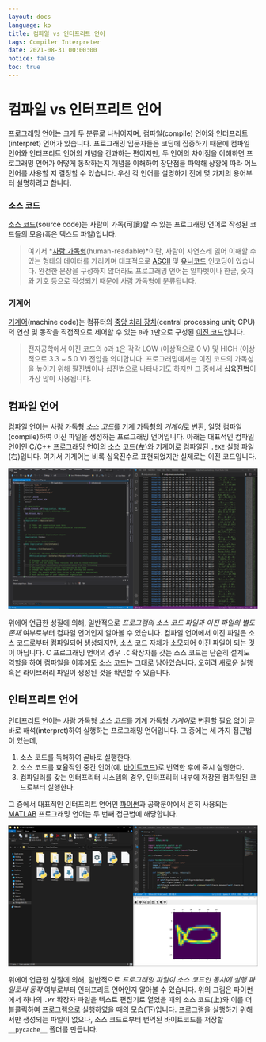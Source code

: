 ```yaml
---
layout: docs
language: ko
title: 컴파일 vs 인터프리트 언어
tags: Compiler Interpreter
date: 2021-08-31 00:00:00
notice: false
toc: true
---
```

# 컴파일 vs 인터프리트 언어
프로그래밍 언어는 크게 두 분류로 나뉘어지며, 컴파일(compile) 언어와 인터프리트(interpret) 언어가 있습니다. 프로그래밍 입문자들은 코딩에 집중하기 때문에 컴파일 언어와 인터프리트 언어의 개념을 간과하는 편이지만, 두 언어의 차이점을 이해하면 프로그래밍 언어가 어떻게 동작하는지 개념을 이해하여 장단점을 파악해 상황에 따라 어느 언어를 사용할 지 결정할 수 있습니다. 우선 각 언어를 설명하기 전에 몇 가지의 용어부터 설명하려고 합니다.

### 소스 코드
[소스 코드](https://ko.wikipedia.org/wiki/소스_코드)(source code)는 사람이 가독(可讀)할 수 있는 프로그래밍 언어로 작성된 코드들의 모음(혹은 텍스트 파일)입니다.

> 여기서 *[사람 가독형](https://ko.wikipedia.org/wiki/인간이_읽을_수_있는_매체)(human-readable)*이란, 사람이 자연스레 읽어 이해할 수 있는 형태의 데이터를 가리키며 대표적으로 [ASCII](https://ko.wikipedia.org/wiki/ASCII) 및 [유니코드](https://ko.wikipedia.org/wiki/유니코드) 인코딩이 있습니다. 완전한 문장을 구성하지 않더라도 프로그래밍 언어는 알파벳이나 한글, 숫자와 기호 등으로 작성되기 때문에 사람 가독형에 분류됩니다.

### 기계어
[기계어](https://ko.wikipedia.org/wiki/기계어)(machine code)는 컴퓨터의 [중앙 처리 장치](https://ko.wikipedia.org/wiki/중앙_처리_장치)(central processing unit; CPU)의 연산 및 동작을 직접적으로 제어할 수 있는 `0`과 `1`만으로 구성된 [이진 코드](https://ko.wikipedia.org/wiki/이진_코드)입니다.

> 전자공학에서 이진 코드의 `0`과 `1`은 각각 LOW (이상적으로 0 V) 및 HIGH (이상적으로 3.3 ~ 5.0 V) 전압을 의미합니다. 프로그래밍에서는 이진 코드의 가독성을 높이기 위해 팔진법이나 십진법으로 나타내기도 하지만 그 중에서 [십육진법](https://ko.wikipedia.org/wiki/십육진법)이 가장 많이 사용됩니다.

## 컴파일 언어
[컴파일 언어](https://ko.wikipedia.org/wiki/컴파일_언어)는 사람 가독형 *소스 코드*를 기계 가독형의 *기계어*로 변환, 일명 컴파일(compile)하여 이진 파일을 생성하는 프로그래밍 언어입니다. 아래는 대표적인 컴파일 언어인 [C](/docs/ko.PRGMING_C/)/[C++](/docs/ko.PRGMING_Cpp/) 프로그래밍 언어의 소스 코드(左)와 기계어로 컴파일된 `.EXE` 실행 파일(右)입니다. 여기서 기계어는 비록 십육진수로 표현되었지만 실제로는 이진 코드입니다.

![컴파일 언어의 소스 코드와 실행 파일](/images/docs/shared/programming_lang_compile.png)

위에어 언급한 성질에 의해, 일반적으로 *프로그램의 소스 코드 파일과 이진 파일의 별도 존재* 여부로부터 컴파일 언어인지 알아볼 수 있습니다. 컴파일 언어에서 이진 파일은 소스 코드로부터 컴파일되어 생성되지만, 소스 코드 자체가 소모되어 이진 파일이 되는 것이 아닙니다. C 프로그래밍 언어의 경우 `.C` 확장자를 갖는 소스 코드는 단순히 설계도 역할을 하여 컴파일을 이후에도 소스 코드는 그대로 남아있습니다. 오히려 새로운 실행 혹은 라이브러리 파일이 생성된 것을 확인할 수 있습니다.

## 인터프리트 언어
[인터프리트 언어](https://ko.wikipedia.org/wiki/인터프리트_언어)는 사람 가독형 *소스 코드*를 기계 가독형 *기계어*로 변환할 필요 없이 곧바로 해석(interpret)하여 실행하는 프로그래밍 언어입니다. 그 중에는 세 가지 접근법이 있는데,

1. 소스 코드를 독해하여 곧바로 실행한다.
1. 소스 코드를 효율적인 중간 언어(예. [바이트코드](https://ko.wikipedia.org/wiki/바이트코드))로 번역한 후에 즉시 실행한다.
1. 컴파일러를 갖는 인터프리터 시스템의 경우, 인터프리터 내부에 저장된 컴파일된 코드로부터 실행한다.

그 중에서 대표적인 인터프리트 언어인 [파이썬](/docs/ko.PRGMING_Python/)과 공학분야에서 흔히 사용되는 [MATLAB](/docs/ko.PRGMING_MATLAB/) 프로그래밍 언어는 두 번째 접근법에 해당합니다.

![인터프리터 언어의 소스 코드와 실행 파일](/images/docs/shared/programming_lang_interpret.png)

위에어 언급한 성질에 의해, 일반적으로 *프로그래밍 파일이 소스 코드인 동시에 실행 파일로써 동작* 여부로부터 인터프리트 언어인지 알아볼 수 있습니다. 위의 그림은 파이썬에서 하나의 `.PY` 확장자 파일을 텍스트 편집기로 열었을 때의 소스 코드(上)와 이를 더블클릭하여 프로그램으로 실행하였을 때의 모습(下)입니다. 프로그램을 실행하기 위해서만 생성되는 파일이 없으나, 소스 코드로부터 번역된 바이트코드를 저장할 `__pycache__` 폴더를 만듭니다.
